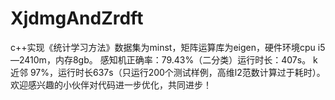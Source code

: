 # XjdmgAndZrdft
c++实现《统计学习方法》数据集为minst，矩阵运算库为eigen，硬件环境cpu i5—2410m，内存8gb。
感知机正确率：79.43%（二分类）运行时长：407s。
k近邻 97%，运行时长637s（只运行200个测试样例，高维l2范数计算过于耗时）。
欢迎感兴趣的小伙伴对代码进一步优化，共同进步！
